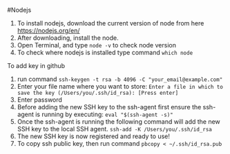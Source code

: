 #Nodejs

1. To install nodejs, download the current version of node from here https://nodejs.org/en/
2. After downloading, install the node.
3. Open Terminal, and type `node -v` to check node version
4. To check where nodejs is installed type command `which node`

To add key in github

1. run command `ssh-keygen -t rsa -b 4096 -C "your_email@example.com"`
2. Enter your file name where you want to store: `Enter a file in which to save the key (/Users/you/.ssh/id_rsa): [Press enter]`
3. Enter password
4. Before adding the new SSH key to the ssh-agent first ensure the ssh-agent is running by executing: `eval "$(ssh-agent -s)"`
5. Once the ssh-agent is running the following command will add the new SSH key to the local SSH agent. `ssh-add -K /Users/you/.ssh/id_rsa`
6. The new SSH key is now registered and ready to use!
7. To copy ssh public key, then run command `pbcopy < ~/.ssh/id_rsa.pub`
